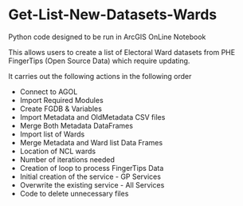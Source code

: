 # Get-List-New-Datasets-Wards

Python code designed to be run in ArcGIS OnLine Notebook

This allows users to create a list of Electoral Ward datasets from PHE FingerTips (Open Source Data) which require updating.

It carries out the following actions in the following order  
- Connect to AGOL  
- Import Required Modules
- Create FGDB & Variables  
- Import Metadata and OldMetadata CSV files  
- Merge Both Metadata DataFrames  
- Import list of Wards  
- Merge Metadata and Ward list Data Frames
- Location of NCL wards
- Number of iterations needed
- Creation of loop to process FingerTips Data
- Initial creation of the service - GP Services
- Overwrite the existing service - All Services
- Code to delete unnecessary files
